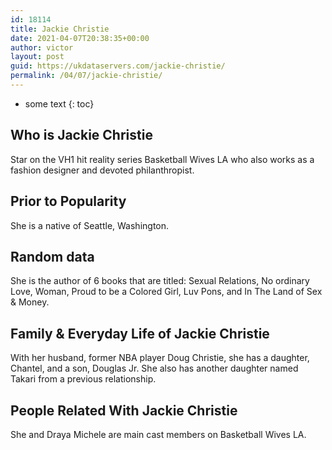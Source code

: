 ```yaml
---
id: 18114
title: Jackie Christie
date: 2021-04-07T20:38:35+00:00
author: victor
layout: post
guid: https://ukdataservers.com/jackie-christie/
permalink: /04/07/jackie-christie/
---
```


* some text
{: toc}


## Who is Jackie Christie



Star on the VH1 hit reality series Basketball Wives LA who also works as a fashion designer and devoted philanthropist.  

                
                
                
## Prior to Popularity



She is a native of Seattle, Washington.  

                
                
                
## Random data



She is the author of 6 books that are titled: Sexual Relations, No ordinary Love, Woman, Proud to be a Colored Girl, Luv Pons, and In The Land of Sex & Money. 

                
                
                
## Family & Everyday Life of Jackie Christie



With her husband, former NBA player Doug Christie, she has a daughter, Chantel, and a son, Douglas Jr. She also has another daughter named Takari from a previous relationship. 

                
                
                
## People Related With Jackie Christie



She and Draya Michele are main cast members on Basketball Wives LA. 

                
              
            
          
          
          